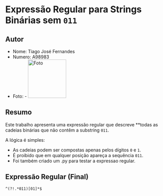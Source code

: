 # Expressão Regular para Strings Binárias sem `011`

## Autor
- Nome: Tiago José Fernandes 
- Numero: A98983
- Foto:  - <img src="fotografia.jpg" alt="Foto" width="120"/>

## Resumo
Este trabalho apresenta uma expressão regular que descreve **todas as cadeias binárias que não contêm a substring `011`.

A lógica é simples:
- As cadeias podem ser compostas apenas pelos dígitos `0` e `1`.
- É proibido que em qualquer posição apareça a sequência `011`.
- Foi também criado um .py para testar a expressao regular.

## Expressão Regular (Final)
```regex
^(?!.*011)[01]*$
